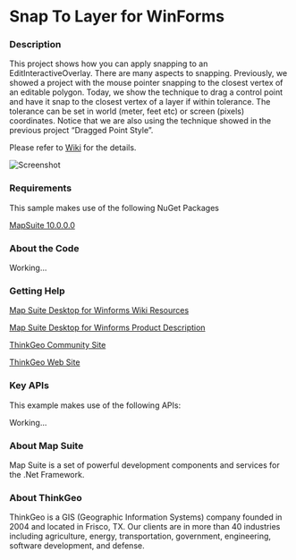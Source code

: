 # Snap To Layer for WinForms

### Description

This project shows how you can apply snapping to an EditInteractiveOverlay. There are many aspects to snapping. Previously, we showed a project with the mouse pointer snapping to the closest vertex of an editable polygon. Today, we show the technique to drag a control point and have it snap to the closest vertex of a layer if within tolerance. The tolerance can be set in world (meter, feet etc) or screen (pixels) coordinates. Notice that we are also using the technique showed in the previous project “Dragged Point Style”.

Please refer to [Wiki](http://wiki.thinkgeo.com/wiki/map_suite_desktop_for_winforms) for the details.

![Screenshot](https://github.com/ThinkGeo/SnapToLayerSample-ForWinForms/blob/master/Screenshot.png)

### Requirements
This sample makes use of the following NuGet Packages

[MapSuite 10.0.0.0](https://www.nuget.org/packages?q=thinkgeo)

### About the Code

Working...

### Getting Help

[Map Suite Desktop for Winforms Wiki Resources](http://wiki.thinkgeo.com/wiki/map_suite_desktop_for_winforms)

[Map Suite Desktop for Winforms Product Description](https://thinkgeo.com/ui-controls#desktop-platforms)

[ThinkGeo Community Site](http://community.thinkgeo.com/)

[ThinkGeo Web Site](http://www.thinkgeo.com)

### Key APIs
This example makes use of the following APIs:

Working...

### About Map Suite
Map Suite is a set of powerful development components and services for the .Net Framework.

### About ThinkGeo
ThinkGeo is a GIS (Geographic Information Systems) company founded in 2004 and located in Frisco, TX. Our clients are in more than 40 industries including agriculture, energy, transportation, government, engineering, software development, and defense.
